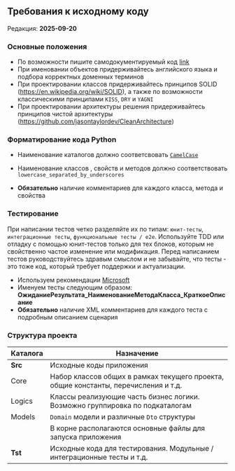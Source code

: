 ## Требования к исходному коду
Редакция: **2025-09-20**

### Основные положения

- По возможности пишите самодокументируемый код [link](https://habr.com/ru/post/458264/)
- При именовании объектов придерживайтесь английского языка и подбора корректных доменных терминов
- При проектировании классов придерживайтесь принципов SOLID (https://en.wikipedia.org/wiki/SOLID), а также по возможности классическими принципами `KISS`, `DRY` и `YAGNI`
- При проектировании архитектуры решения придерживайтесь принципов чистой архитектуры (https://github.com/jasontaylordev/CleanArchitecture)

### Форматирование кода Python
- Наименование каталогов должно соответсвовать [`CamelCase`](https://ru.wikipedia.org/wiki/%D0%92%D0%B5%D1%80%D0%B1%D0%BB%D1%8E%D0%B6%D0%B8%D0%B9_%D1%80%D0%B5%D0%B3%D0%B8%D1%81%D1%82%D1%80)
- Наименование классов , свойств и методов должно соответствовать `lowercase_separated_by_underscores`

- **Обязательно** наличие комментариев для каждого класса, метода и свойства

### Тестирование

При написании тестов четко разделяйте их по типам: `юнит-тесты`, `интеграционные тесты`, `функциональные тесты / e2e`. 
Используйте TDD или отладку с помощью юнит-тестов только для тех блоков, которым не свойственно частое изменение или модификация. 
Перед написанием тестов руководствуйтесь здравым смыслом и не забывайте, что тесты - это тоже код, который требует поддержки и актуализации.

- Используем рекомендации [Microsoft](https://learn.microsoft.com/ru-ru/dotnet/core/testing/unit-testing-best-practices)
- Именуем тесты следующим образом: **ОжиданиеРезультата_НаименованиеМетодаКласса_КраткоеОписание**
- **Обязательно** наличие XML комментариев для каждого теста с подробным описанием сценария

### Структура проекта

| Каталога         | Назначение                                                                                                   |
|------------------|--------------------------------------------------------------------------------------------------------------|
| **Src**          | Исходные коды приложения                                                                                     |
| Core             | Набор классов общих в рамках текущего проекта, общие константы, перечисления и т.д.                          |
| Logics           | Классы реализующие часть бизнес логики. Возможно группировка по подкаталогам                                 |
| Models           | `Domain` модели и различные `Dto` структуры                                                                  |
|                  | В корне располагаются основные файлы для запуска приложения                                                  |
| **Tst**          | Исходные кода для тестирования. Модульные / интеграционные тесты и т.д.                                      |




